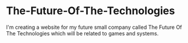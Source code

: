 # The-Future-Of-The-Technologies
I'm creating a website for my future small company called The Future Of The Technologies which will be related to games and systems.
